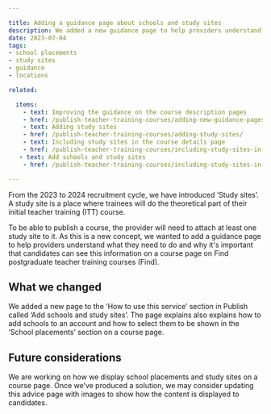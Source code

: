 ```yaml
---

title: Adding a guidance page about schools and study sites
description: We added a new guidance page to help providers understand how to add schools and study sites to a course
date: 2023-07-04
tags:
- school placements
- study sites
- guidance
- locations

related:

  items:
    - text: Improving the guidance on the course description pages
    - href: /publish-teacher-training-courses/adding-new-guidance-pages-to-how-to-use-this-service/
    - text: Adding study sites
    - href: /publish-teacher-training-courses/adding-study-sites/
    - text: Including study sites in the course details page
    - href: /publish-teacher-training-courses/including-study-sites-in-the-course-details/
   - text: Add schools and study sites
    - href: /publish-teacher-training-courses/including-study-sites-in-the-course-details/

---
```


From the 2023 to 2024 recruitment cycle, we have introduced ‘Study sites’. A study site is a place where trainees will do the theoretical part of their initial teacher training (ITT) course.

To be able to publish a course, the provider will need to attach at least one study site to it. As this is a new concept, we wanted to add a guidance page to help providers understand what they need to do and why it's important that candidates can see this information on a course page on Find postgraduate teacher training courses (Find).

## What we changed

We added a new page to the ‘How to use this service’ section in Publish called ‘Add schools and study sites’. The page explains also explains how to add schools to an account and how to select them to be shown in the ‘School placements’ section on a course page.

## Future considerations

We are working on how we display school placements and study sites on a course page. Once we’ve produced a solution, we may consider updating this advice page with images to show how the content is displayed to candidates.
